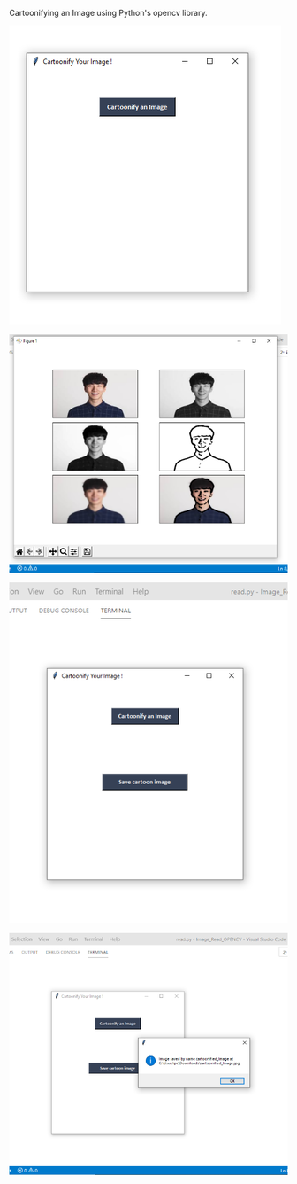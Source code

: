 Cartoonifying an Image using Python's opencv library.



![Result](https://github.com/nootz1999/Learning/blob/main/Cartoonify/cartoon1.png)


![Result](https://github.com/nootz1999/Learning/blob/main/Cartoonify/cartoon2.png)


![Result](https://github.com/nootz1999/Learning/blob/main/Cartoonify/cartoon3.png)



![Result](https://github.com/nootz1999/Learning/blob/main/Cartoonify/cartoon4.png)
